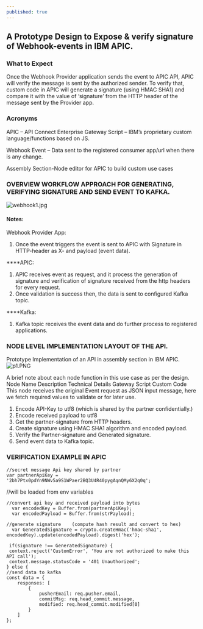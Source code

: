 ```yaml
---
published: true
---
```

## A Prototype Design to Expose & verify signature of Webhook-events in IBM APIC.




### What to Expect
Once the Webhook Provider application sends the event to APIC API, APIC will verify the message is sent by the authorized sender. To verify that, custom code in APIC will generate a signature (using HMAC SHA1) and compare it with the value of ‘signature’ from the HTTP header of the message sent by the Provider app.

### Acronyms
APIC – API Connect Enterprise
Gateway Script – IBM’s proprietary custom language/functions based on JS.

Webhook Event – Data sent to the registered consumer app/url when there is any change.

Assembly Section-Node editor for APIC to build custom use cases 



### OVERVIEW WORKFLOW APPROACH FOR GENERATING, VERIFYING SIGNATURE AND SEND EVENT TO KAFKA.
![webhook1.jpg]({{site.baseurl}}/_posts/webhook1.jpg)

 

#### Notes:
Webhook Provider App:
1.	Once the event triggers the event is sent to APIC with Signature in HTTP-header as X-<custom-name> and payload (event data).
  
****APIC:
1.	APIC receives event as request, and it process the generation of signature and verification of signature received from the http headers for every request.
2.	Once validation is success then, the data is sent to configured Kafka topic.

****Kafka:
1.	Kafka topic receives the event data and do further process to registered applications.



### NODE LEVEL IMPLEMENTATION LAYOUT OF THE API.
Prototype Implementation of an API in assembly section in IBM APIC.
![p1.PNG]({{site.baseurl}}/_posts/p1.PNG)

 

A brief note about each node function in this use case as per the design.
Node Name	Description	Technical Details
Gateway Script	Custom Code	This node receives the original Event request as JSON input message, here we fetch required values to validate or for later use. 
1.	Encode API-Key to utf8 (which is shared by the partner confidentially.)
2.	Encode received payload to utf8
3.	Get the partner-signature from HTTP headers.
4.	Create signature using HMAC SHA1 algorithm and encoded payload.
5.	Verify the Partner-signature and Generated signature.
6.	Send event data to Kafka topic.
  
  
  ### VERIFICATION EXAMPLE IN APIC
   
	//secret message Api key shared by partner
    var partnerApiKey = '2bh7Ptx0pdYn9NWv5a9S1WPaer2BQ3U4R40pygAqnQMy6X2q0q';   
//will be loaded from env variables
	
	//convert api key and received payload into bytes
      var encodedKey = Buffer.from(partnerApiKey);
      var encodedPayload = Buffer.from(strPayload);
	
    //generate signature	(compute hash result and convert to hex)
      var GeneratedSignature = crypto.createHmac('hmac-sha1',  encodedKey).update(encodedPayload).digest('hex');
      
     if(signature !== GeneratedSignature) {
     context.reject('CustomError', 'You are not authorized to make this API call');
     context.message.statusCode = '401 Unauthorized';
    } else {
	//send data to kafka
    const data = {
        responses: [
            {
                pusherEmail: req.pusher.email,
                commitMsg: req.head_commit.message,
                modified: req.head_commit.modified[0]
            }
        ]
    };
